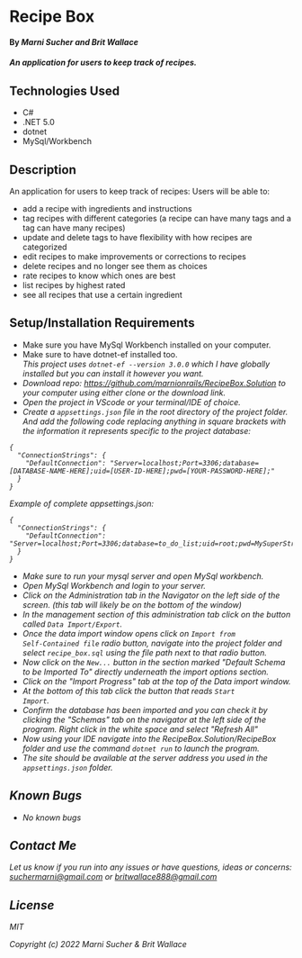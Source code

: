 # Recipe Box

#### By _**Marni Sucher and Brit Wallace**_

#### _An application for users to keep track of recipes._

## Technologies Used

* C#
* .NET 5.0
* dotnet
* MySql/Workbench

## Description

An application for users to keep track of recipes:
Users will be able to:
* add a recipe with ingredients and instructions
* tag recipes with different categories (a recipe can have many tags and a tag can have many recipes)
* update and delete tags to have flexibility with how recipes are categorized
* edit recipes to make improvements or corrections to recipes
* delete recipes and no longer see them as choices
* rate recipes to know which ones are best
* list recipes by highest rated
* see all recipes that use a certain ingredient

## Setup/Installation Requirements

* Make sure you have MySql Workbench installed on your computer.
* Make sure to have dotnet-ef installed too.<br>
<em>This project uses <code>dotnet-ef --version 3.0.0</code> which I have globally installed but you can install it however you want. 
* Download repo: https://github.com/marnionrails/RecipeBox.Solution to your computer using either clone or the download link.
* Open the project in VScode or your terminal/IDE of choice.
* Create a <code>appsettings.json</code> file in the root directory of the project folder. And add the following code replacing anything in square brackets with the information it represents specific to the project database:
```
{
  "ConnectionStrings": {
    "DefaultConnection": "Server=localhost;Port=3306;database=[DATABASE-NAME-HERE];uid=[USER-ID-HERE];pwd=[YOUR-PASSWORD-HERE];"
  }
}

```

Example of complete appsettings.json:
```
{
  "ConnectionStrings": {
    "DefaultConnection": "Server=localhost;Port=3306;database=to_do_list;uid=root;pwd=MySuperStrongPassword;"
  }
}

```
* Make sure to run your mysql server and open MySql workbench.
* Open MySql Workbench and login to your server.
* Click on the Administration tab in the Navigator on the left side of the screen. (this tab will likely be on the bottom of the window)
* In the management section of this administration tab click on the button called <code>Data Import/Export</code>. 
* Once the data import window opens click on <code>Import from Self-Contained file</code> radio button, navigate into the project folder and select <code>recipe_box.sql</code> using the file path next to that radio button.
* Now click on the <code>New...</code> button in the section marked "Default Schema to be Imported To" directly underneath the import options section.
* Click on the "Import Progress" tab at the top of the Data import window.
* At the bottom of this tab click the button that reads <code>Start Import</code>.
* Confirm the database has been imported and you can check it by clicking the "Schemas" tab on the navigator at the left side of the program. Right click in the white space and select "Refresh All"
* Now using your IDE navigate into the RecipeBox.Solution/RecipeBox folder and use the command <code>dotnet run</code> to launch the program. 
* The site should be available at the server address you used in the <code>appsettings.json</code> folder.


## Known Bugs

* _No known bugs_

## Contact Me

Let us know if you run into any issues or have questions, ideas or concerns:  
suchermarni@gmail.com or britwallace888@gmail.com

## License

_MIT_

Copyright (c) _2022_ _Marni Sucher & Brit Wallace_